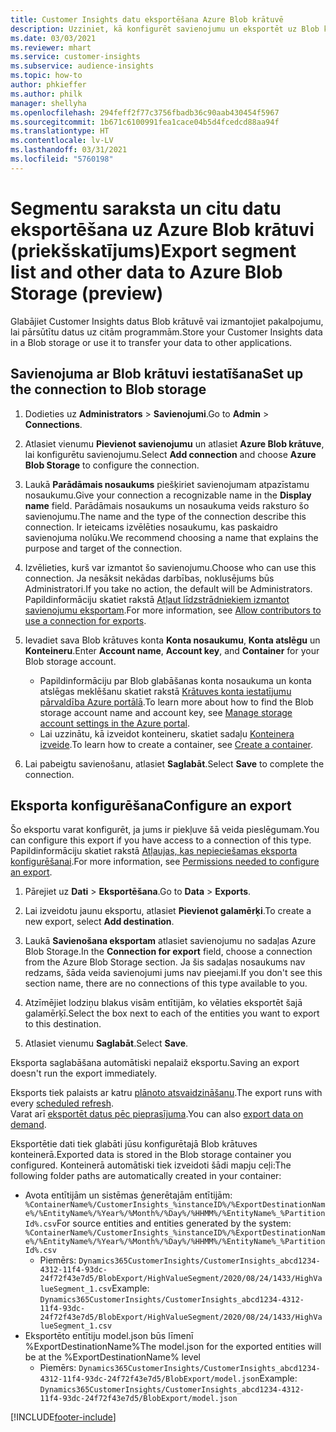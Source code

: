 ```yaml
---
title: Customer Insights datu eksportēšana Azure Blob krātuvē
description: Uzziniet, kā konfigurēt savienojumu un eksportēt uz Blob krātuvi.
ms.date: 03/03/2021
ms.reviewer: mhart
ms.service: customer-insights
ms.subservice: audience-insights
ms.topic: how-to
author: phkieffer
ms.author: philk
manager: shellyha
ms.openlocfilehash: 294feff2f77c3756fbadb36c90aab430454f5967
ms.sourcegitcommit: 1b671c6100991fea1cace04b5d4fcedcd88aa94f
ms.translationtype: HT
ms.contentlocale: lv-LV
ms.lasthandoff: 03/31/2021
ms.locfileid: "5760198"
---
```

# <a name="export-segment-list-and-other-data-to-azure-blob-storage-preview"></a><span data-ttu-id="474f0-103">Segmentu saraksta un citu datu eksportēšana uz Azure Blob krātuvi (priekšskatījums)</span><span class="sxs-lookup"><span data-stu-id="474f0-103">Export segment list and other data to Azure Blob Storage (preview)</span></span>

<span data-ttu-id="474f0-104">Glabājiet Customer Insights datus Blob krātuvē vai izmantojiet pakalpojumu, lai pārsūtītu datus uz citām programmām.</span><span class="sxs-lookup"><span data-stu-id="474f0-104">Store your Customer Insights data in a Blob storage or use it to transfer your data to other applications.</span></span>

## <a name="set-up-the-connection-to-blob-storage"></a><span data-ttu-id="474f0-105">Savienojuma ar Blob krātuvi iestatīšana</span><span class="sxs-lookup"><span data-stu-id="474f0-105">Set up the connection to Blob storage</span></span>

1. <span data-ttu-id="474f0-106">Dodieties uz **Administrators** > **Savienojumi**.</span><span class="sxs-lookup"><span data-stu-id="474f0-106">Go to **Admin** > **Connections**.</span></span>

1. <span data-ttu-id="474f0-107">Atlasiet vienumu **Pievienot savienojumu** un atlasiet **Azure Blob krātuve**, lai konfigurētu savienojumu.</span><span class="sxs-lookup"><span data-stu-id="474f0-107">Select **Add connection** and choose **Azure Blob Storage** to configure the connection.</span></span>

1. <span data-ttu-id="474f0-108">Laukā **Parādāmais nosaukums** piešķiriet savienojumam atpazīstamu nosaukumu.</span><span class="sxs-lookup"><span data-stu-id="474f0-108">Give your connection a recognizable name in the **Display name** field.</span></span> <span data-ttu-id="474f0-109">Parādāmais nosaukums un nosaukuma veids raksturo šo savienojumu.</span><span class="sxs-lookup"><span data-stu-id="474f0-109">The name and the type of the connection describe this connection.</span></span> <span data-ttu-id="474f0-110">Ir ieteicams izvēlēties nosaukumu, kas paskaidro savienojuma nolūku.</span><span class="sxs-lookup"><span data-stu-id="474f0-110">We recommend choosing a name that explains the purpose and target of the connection.</span></span>

1. <span data-ttu-id="474f0-111">Izvēlieties, kurš var izmantot šo savienojumu.</span><span class="sxs-lookup"><span data-stu-id="474f0-111">Choose who can use this connection.</span></span> <span data-ttu-id="474f0-112">Ja nesāksit nekādas darbības, noklusējums būs Administratori.</span><span class="sxs-lookup"><span data-stu-id="474f0-112">If you take no action, the default will be Administrators.</span></span> <span data-ttu-id="474f0-113">Papildinformāciju skatiet rakstā [Atļaut līdzstrādniekiem izmantot savienojumu eksportam](connections.md#allow-contributors-to-use-a-connection-for-exports).</span><span class="sxs-lookup"><span data-stu-id="474f0-113">For more information, see [Allow contributors to use a connection for exports](connections.md#allow-contributors-to-use-a-connection-for-exports).</span></span>

1. <span data-ttu-id="474f0-114">Ievadiet sava Blob krātuves konta **Konta nosaukumu**, **Konta atslēgu** un **Konteineru**.</span><span class="sxs-lookup"><span data-stu-id="474f0-114">Enter **Account name**, **Account key**, and **Container** for your Blob storage account.</span></span>
    - <span data-ttu-id="474f0-115">Papildinformāciju par Blob glabāšanas konta nosaukuma un konta atslēgas meklēšanu skatiet rakstā [Krātuves konta iestatījumu pārvaldība Azure portālā](/azure/storage/common/storage-account-manage).</span><span class="sxs-lookup"><span data-stu-id="474f0-115">To learn more about how to find the Blob storage account name and account key, see [Manage storage account settings in the Azure portal](/azure/storage/common/storage-account-manage).</span></span>
    - <span data-ttu-id="474f0-116">Lai uzzinātu, kā izveidot konteineru, skatiet sadaļu [Konteinera izveide](/azure/storage/blobs/storage-quickstart-blobs-portal#create-a-container).</span><span class="sxs-lookup"><span data-stu-id="474f0-116">To learn how to create a container, see [Create a container](/azure/storage/blobs/storage-quickstart-blobs-portal#create-a-container).</span></span>

1. <span data-ttu-id="474f0-117">Lai pabeigtu savienošanu, atlasiet **Saglabāt**.</span><span class="sxs-lookup"><span data-stu-id="474f0-117">Select **Save** to complete the connection.</span></span> 

## <a name="configure-an-export"></a><span data-ttu-id="474f0-118">Eksporta konfigurēšana</span><span class="sxs-lookup"><span data-stu-id="474f0-118">Configure an export</span></span>

<span data-ttu-id="474f0-119">Šo eksportu varat konfigurēt, ja jums ir piekļuve šā veida pieslēgumam.</span><span class="sxs-lookup"><span data-stu-id="474f0-119">You can configure this export if you have access to a connection of this type.</span></span> <span data-ttu-id="474f0-120">Papildinformāciju skatiet rakstā [Atļaujas, kas nepieciešamas eksporta konfigurēšanai](export-destinations.md#set-up-a-new-export).</span><span class="sxs-lookup"><span data-stu-id="474f0-120">For more information, see [Permissions needed to configure an export](export-destinations.md#set-up-a-new-export).</span></span>

1. <span data-ttu-id="474f0-121">Pārejiet uz **Dati** > **Eksportēšana**.</span><span class="sxs-lookup"><span data-stu-id="474f0-121">Go to **Data** > **Exports**.</span></span>

1. <span data-ttu-id="474f0-122">Lai izveidotu jaunu eksportu, atlasiet **Pievienot galamērķi**.</span><span class="sxs-lookup"><span data-stu-id="474f0-122">To create a new export, select **Add destination**.</span></span>

1. <span data-ttu-id="474f0-123">Laukā **Savienošana eksportam** atlasiet savienojumu no sadaļas Azure Blob Storage.</span><span class="sxs-lookup"><span data-stu-id="474f0-123">In the **Connection for export** field, choose a connection from the Azure Blob Storage section.</span></span> <span data-ttu-id="474f0-124">Ja šis sadaļas nosaukums nav redzams, šāda veida savienojumi jums nav pieejami.</span><span class="sxs-lookup"><span data-stu-id="474f0-124">If you don't see this section name, there are no connections of this type available to you.</span></span>

1. <span data-ttu-id="474f0-125">Atzīmējiet lodziņu blakus visām entītijām, ko vēlaties eksportēt šajā galamērķī.</span><span class="sxs-lookup"><span data-stu-id="474f0-125">Select the box next to each of the entities you want to export to this destination.</span></span>

1. <span data-ttu-id="474f0-126">Atlasiet vienumu **Saglabāt**.</span><span class="sxs-lookup"><span data-stu-id="474f0-126">Select **Save**.</span></span>

<span data-ttu-id="474f0-127">Eksporta saglabāšana automātiski nepalaiž eksportu.</span><span class="sxs-lookup"><span data-stu-id="474f0-127">Saving an export doesn't run the export immediately.</span></span>

<span data-ttu-id="474f0-128">Eksports tiek palaists ar katru [plānoto atsvaidzināšanu](system.md#schedule-tab).</span><span class="sxs-lookup"><span data-stu-id="474f0-128">The export runs with every [scheduled refresh](system.md#schedule-tab).</span></span>     
<span data-ttu-id="474f0-129">Varat arī [eksportēt datus pēc pieprasījuma](export-destinations.md#run-exports-on-demand).</span><span class="sxs-lookup"><span data-stu-id="474f0-129">You can also [export data on demand](export-destinations.md#run-exports-on-demand).</span></span> 

<span data-ttu-id="474f0-130">Eksportētie dati tiek glabāti jūsu konfigurētajā Blob krātuves konteinerā.</span><span class="sxs-lookup"><span data-stu-id="474f0-130">Exported data is stored in the Blob storage container you configured.</span></span> <span data-ttu-id="474f0-131">Konteinerā automātiski tiek izveidoti šādi mapju ceļi:</span><span class="sxs-lookup"><span data-stu-id="474f0-131">The following folder paths are automatically created in your container:</span></span>

- <span data-ttu-id="474f0-132">Avota entītijām un sistēmas ģenerētajām entītijām: `%ContainerName%/CustomerInsights_%instanceID%/%ExportDestinationName%/%EntityName%/%Year%/%Month%/%Day%/%HHMM%/%EntityName%_%PartitionId%.csv`</span><span class="sxs-lookup"><span data-stu-id="474f0-132">For source entities and entities generated by the system: `%ContainerName%/CustomerInsights_%instanceID%/%ExportDestinationName%/%EntityName%/%Year%/%Month%/%Day%/%HHMM%/%EntityName%_%PartitionId%.csv`</span></span>
  - <span data-ttu-id="474f0-133">Piemērs: `Dynamics365CustomerInsights/CustomerInsights_abcd1234-4312-11f4-93dc-24f72f43e7d5/BlobExport/HighValueSegment/2020/08/24/1433/HighValueSegment_1.csv`</span><span class="sxs-lookup"><span data-stu-id="474f0-133">Example: `Dynamics365CustomerInsights/CustomerInsights_abcd1234-4312-11f4-93dc-24f72f43e7d5/BlobExport/HighValueSegment/2020/08/24/1433/HighValueSegment_1.csv`</span></span>
- <span data-ttu-id="474f0-134">Eksportēto entītiju model.json būs līmenī %ExportDestinationName%</span><span class="sxs-lookup"><span data-stu-id="474f0-134">The model.json for the exported entities will be at the %ExportDestinationName% level</span></span>
  - <span data-ttu-id="474f0-135">Piemērs: `Dynamics365CustomerInsights/CustomerInsights_abcd1234-4312-11f4-93dc-24f72f43e7d5/BlobExport/model.json`</span><span class="sxs-lookup"><span data-stu-id="474f0-135">Example: `Dynamics365CustomerInsights/CustomerInsights_abcd1234-4312-11f4-93dc-24f72f43e7d5/BlobExport/model.json`</span></span>

[!INCLUDE[footer-include](../includes/footer-banner.md)]
